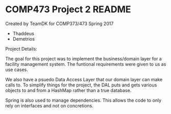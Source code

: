 # COMP473 Project 2 README

Created by TeamDK for COMP373/473 Spring 2017

* Thaddeus
* Demetrios



Project Details:

The goal for this project was to implement the business/domain layer for a facility management system.
The funtional requirements were given to us as use cases.

We also have a psuedo Data Access Layer that our domain layer can make calls to.
To simplify things for the project, the DAL puts and gets various objects to and from a HashMap rather
than a true database.

Spring is also used to manage dependencies. This allows the code to only rely on interfaces and not on
concretions.

